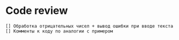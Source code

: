 # Code review
    [] Обработка отрицательных чисел + вывод ошибки при вводе текста
    [] Комменты к коду по аналогии с примером
